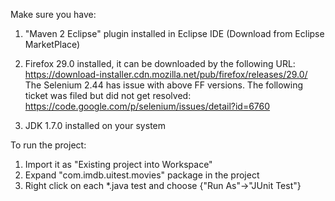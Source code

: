 Make sure you have:
1. "Maven 2 Eclipse" plugin installed in Eclipse IDE (Download from Eclipse MarketPlace)

2. Firefox 29.0 installed, it can be downloaded by the following URL:
	https://download-installer.cdn.mozilla.net/pub/firefox/releases/29.0/
	The Selenium 2.44 has issue with above FF versions.
	The following ticket was filed but did not get resolved:
	https://code.google.com/p/selenium/issues/detail?id=6760

3. JDK 1.7.0 installed on your system

To run the project:

1. Import it as "Existing project into Workspace"
2. Expand "com.imdb.uitest.movies" package in the project
3. Right click on each *.java test and choose {"Run As"->"JUnit Test"}

